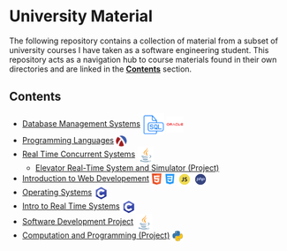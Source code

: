 # University Material 

The following repository contains a collection of material from a subset of university courses I have taken as a software engineering student. This repository acts as a navigation hub to course materials found in their own directories and are linked in the **[Contents](#contents)** section.

## Contents 

- [Database Management Systems](https://github.com/vahido9/database-course) <img align="center" height="40" width="40" src="icons/sql_icon.png"> <img align="center" height="30" width="30" src="icons/oracle_icon.png">
- [Programming Languages](https://github.com/vahido9/racket-course) <img align="center" height="20" width="20" src="icons/racket_icon.png">
- [Real Time Concurrent Systems](https://github.com/vahido9/concurrent-systems-course) <img align="center" height="30" width="30" src="icons/java_icon.png">
    - [Elevator Real-Time System and Simulator (Project)](https://github.com/ConnorMarcus/SYSC3303Project)
- [Introduction to Web Developement](https://github.com/vahido9/intro-web-dev-course) <img align="center" height="20" width="20" src="icons/html_icon.png"> <img align="center" height="20" width="20" src="icons/css_icon.png"> <img align="center" height="25" width="25" src="icons/javascript_icon.png"> <img align="center" height="25" width="25" src="icons/php_icon.png">
- [Operating Systems](https://github.com/vahido9/operating-systems-course) <img align="center" height="25" width="25" src="icons/c_icon.png">
- [Intro to Real Time Systems](https://github.com/vahido9/real-time-systems-course) <img align="center" height="25" width="25" src="icons/c_icon.png">
- [Software Development Project](https://github.com/vahido9/monopoly) <img align="center" height="30" width="30" src="icons/java_icon.png">
- [Computation and Programming (Project)](https://github.com/vahido9/cli-image-editor) <img align="center" height="20" width="20" src="icons/python_icon.png">
